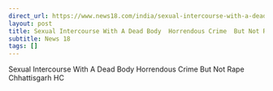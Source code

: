 ```yaml
---
direct_url: https://www.news18.com/india/sexual-intercourse-with-a-dead-body-horrendous-crime-but-not-rape-chhattisgarh-hc-9165426.html
layout: post
title: Sexual Intercourse With A Dead Body  Horrendous Crime  But Not Rape  Chhattisgarh HC
subtitle: News 18
tags: []
---
```


Sexual Intercourse With A Dead Body  Horrendous Crime  But Not Rape  Chhattisgarh HC
